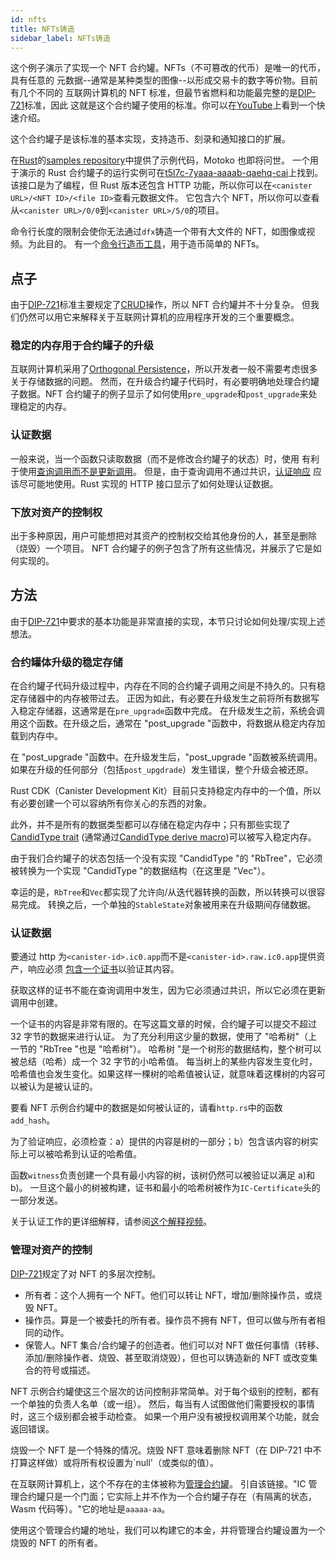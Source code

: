 ```yaml
---
id: nfts
title: NFTs铸造
sidebar_label: NFTs铸造
---
```


这个例子演示了实现一个 NFT 合约罐。NFTs（不可篡改的代币）是唯一的代币，具有任意的
元数据--通常是某种类型的图像--以形成交易卡的数字等价物。目前有几个不同的
互联网计算机的 NFT 标准，但最节省燃料和功能最完整的是[DIP-721](https://github.com/Psychedelic/DIP721)标准，因此
这就是这个合约罐子使用的标准。你可以在[YouTube](https://youtu.be/1po3udDADp4)上看到一个快速介绍。

这个合约罐子是该标准的基本实现，支持造币、刻录和通知接口的扩展。

在[Rust](https://github.com/dfinity/examples/tree/master/rust/dip721-nft-container)的[samples repository](https://github.com/dfinity/examples)中提供了示例代码，Motoko 也即将问世。
一个用于演示的 Rust 合约罐子的运行实例可在[t5l7c-7yaaa-aaaab-qaehq-cai](https://t5l7c-7yaaa-aaaab-qaehq-cai.ic0.app)上找到。
该接口是为了编程，但 Rust 版本还包含 HTTP 功能，所以你可以在`<canister URL>/<NFT ID>/<file ID>`查看元数据文件。
它包含六个 NFT，所以你可以查看从`<canister URL>/0/0`到`<canister URL>/5/0`的项目。

命令行长度的限制会使你无法通过`dfx`铸造一个带有大文件的 NFT，如图像或视频。为此目的。
有一个[命令行造币工具](https://github.com/dfinity/experimental-minting-tool)，用于造币简单的 NFTs。

## 点子

由于[DIP-721](https://github.com/Psychedelic/DIP721)标准主要规定了[CRUD](https://en.wikipedia.org/wiki/Create,_read,_update_and_delete)操作，所以 NFT 合约罐并不十分复杂。
但我们仍然可以用它来解释关于互联网计算机的应用程序开发的三个重要概念。

### 稳定的内存用于合约罐子的升级

互联网计算机采用了[Orthogonal Persistence](https://beta.smartcontracts.org/docs/current/developer-docs/build/languages/motoko#orthogonal-persistence)，所以开发者一般不需要考虑很多关于存储数据的问题。
然而，在升级合约罐子代码时，有必要明确地处理合约罐子数据。NFT 合约罐子的例子显示了如何使用`pre_upgrade`和`post_upgrade`来处理稳定的内存。

### 认证数据

一般来说，当一个函数只读取数据（而不是修改合约罐子的状态）时，使用
有利于使用[查询调用而不是更新调用](https://beta.smartcontracts.org/docs/current/concepts/canisters-code#query-and-update-methods)。
但是，由于查询调用不通过共识，[认证响应](https://beta.smartcontracts.org/docs/current/developer-docs/build/security/general-security-best-practices#certify-query-responses-if-they-are-relevant-for-security)
应该尽可能地使用。Rust 实现的 HTTP 接口显示了如何处理认证数据。

### 下放对资产的控制权

出于多种原因，用户可能想把对其资产的控制权交给其他身份的人，甚至是删除（烧毁）一个项目。
NFT 合约罐子的例子包含了所有这些情况，并展示了它是如何实现的。

## 方法

由于[DIP-721](https://github.com/Psychedelic/DIP721)中要求的基本功能是非常直接的实现，本节只讨论如何处理/实现上述想法。

### 合约罐体升级的稳定存储

在合约罐子代码升级过程中，内存在不同的合约罐子调用之间是不持久的。只有稳定存储器中的内存被带过去。
正因为如此，有必要在升级发生之前将所有数据写入稳定存储器，这通常是在`pre_upgrade`函数中完成。
在升级发生之前，系统会调用这个函数。在升级之后，通常在 "post_upgrade "函数中，将数据从稳定内存加载到内存中。

在 "post_upgrade "函数中。在升级发生后，"post_upgrade "函数被系统调用。
如果在升级的任何部分（包括`post_upgdrade`）发生错误，整个升级会被还原。

Rust CDK（Canister Development Kit）目前只支持稳定内存中的一个值，所以有必要创建一个可以容纳所有你关心的东西的对象。

此外，并不是所有的数据类型都可以存储在稳定内存中；只有那些实现了[CandidType trait](https://docs.rs/candid/latest/candid/types/trait.CandidType.html)
(通常通过[CandidType derive macro](https://docs.rs/candid/latest/candid/derive.CandidType.html))可以被写入稳定内存。

由于我们合约罐子的状态包括一个没有实现 "CandidType "的 "RbTree"，它必须被转换为一个实现 "CandidType "的数据结构（在这里是 "Vec"）。

幸运的是，`RbTree`和`Vec`都实现了允许向/从迭代器转换的函数，所以转换可以很容易完成。
转换之后，一个单独的`StableState`对象被用来在升级期间存储数据。

### 认证数据

要通过 http 为`<canister-id>.ic0.app`而不是`<canister-id>.raw.ic0.app`提供资产，响应必须
[包含一个证书](https://wiki.internetcomputer.org/wiki/HTTP_asset_certification)以验证其内容。

获取这样的证书不能在查询调用中发生，因为它必须通过共识，所以它必须在更新调用中创建。

一个证书的内容是非常有限的。在写这篇文章的时候，合约罐子可以提交不超过 32 字节的数据来进行认证。
为了充分利用这少量的数据，使用了 "哈希树"（上一节的 "RbTree "也是 "哈希树"）。
哈希树 "是一个树形的数据结构，整个树可以被总结（哈希）成一个 32 字节的小哈希值。
每当树上的某些内容发生变化时，哈希值也会发生变化。如果这样一棵树的哈希值被认证，就意味着这棵树的内容可以被认为是被认证的。

要看 NFT 示例合约罐中的数据是如何被认证的，请看`http.rs`中的函数`add_hash`。

为了验证响应，必须检查：a）提供的内容是树的一部分；b）包含该内容的树实际上可以被哈希到认证的哈希值。

函数`witness`负责创建一个具有最小内容的树，该树仍然可以被验证以满足 a)和 b)。
一旦这个最小的树被构建，证书和最小的哈希树被作为`IC-Certificate`头的一部分发送。

关于认证工作的更详细解释，请参阅[这个解释视频](https://dfinity.org/howitworks/response-certification)。

### 管理对资产的控制

[DIP-721](https://github.com/Psychedelic/DIP721)规定了对 NFT 的多层次控制。

- 所有者：这个人拥有一个 NFT。他们可以转让 NFT，增加/删除操作员，或烧毁 NFT。
- 操作员。算是一个被委托的所有者。操作员不拥有 NFT，但可以做与所有者相同的动作。
- 保管人。NFT 集合/合约罐子的创造者。他们可以对 NFT 做任何事情（转移、添加/删除操作者、烧毁、甚至取消烧毁），但也可以铸造新的 NFT 或改变集合的符号或描述。

NFT 示例合约罐使这三个层次的访问控制非常简单。对于每个级别的控制，都有一个单独的负责人名单（或一组）。
然后，每当有人试图做他们需要授权的事情时，这三个级别都会被手动检查。
如果一个用户没有被授权调用某个功能，就会返回错误。

烧毁一个 NFT 是一个特殊的情况。烧毁 NFT 意味着删除 NFT（在 DIP-721 中不打算这样做）或将所有权设置为`null'（或类似的值）。

在互联网计算机上，这个不存在的主体被称为[管理合约罐](https://beta.smartcontracts.org/docs/current/references/ic-interface-spec#the-ic-management-canister)。
引自该链接。"IC 管理合约罐只是一个门面；它实际上并不作为一个合约罐子存在（有隔离的状态，Wasm 代码等）。"它的地址是`aaaaa-aa`。

使用这个管理合约罐的地址，我们可以构建它的本金，并将管理合约罐设置为一个烧毁的 NFT 的所有者。
